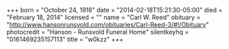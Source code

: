 +++
born = "October 24, 1918"
date = "2014-02-18T15:21:30-05:00"
died = "February 18, 2014"
licensed = ""
name = "Carl W. Reed"
obituary = "http://www.hansonrunsvold.com/obituaries/Carl-Reed-3/#!/Obituary"
photocredit = "Hanson - Runsvold Funeral Home"
silentkeyhq = "0161469235157113"
title = "w0kzz"
+++
